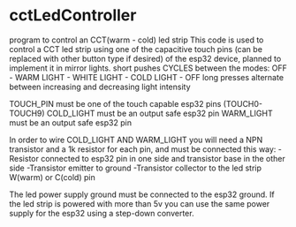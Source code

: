 # cctLedController
program to control an CCT(warm - cold) led strip
This code is used to control a CCT led strip using one of the capacitive touch pins (can be replaced with other button type if desired) of the esp32 device, planned to implement it in mirror lights.
short pushes CYCLES between the modes: OFF - WARM LIGHT - WHITE LIGHT - COLD LIGHT - OFF
long presses alternate between increasing and decreasing light intensity

TOUCH_PIN must be one of the touch capable esp32 pins (TOUCH0-TOUCH9)
COLD_LIGHT must be an output safe esp32 pin
WARM_LIGHT must be an output safe esp32 pin

In order to wire COLD_LIGHT AND WARM_LIGHT you will need a NPN transistor and a 1k resistor for each pin, and must be connected this way:
  -Resistor connected to esp32 pin in one side and transistor base in the other side
  -Transistor emitter to ground
  -Transistor collector to the led strip W(warm) or C(cold) pin

The led power supply ground must be connected to the esp32 ground.
If the led strip is powered with more than 5v you can use the same power supply for the esp32 using a step-down converter.
